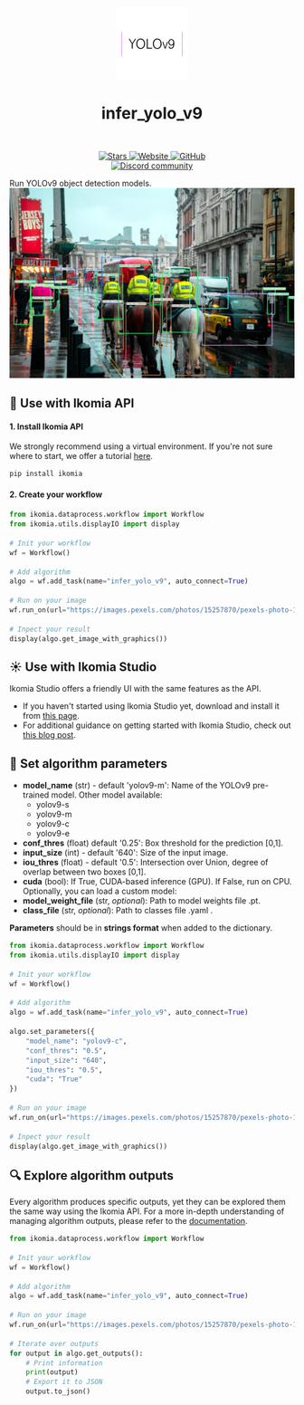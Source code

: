 <div align="center">
  <img src="images/icon.png" alt="Algorithm icon">
  <h1 align="center">infer_yolo_v9</h1>
</div>
<br />
<p align="center">
    <a href="https://github.com/Ikomia-hub/infer_yolo_v9">
        <img alt="Stars" src="https://img.shields.io/github/stars/Ikomia-hub/infer_yolo_v9">
    </a>
    <a href="https://app.ikomia.ai/hub/">
        <img alt="Website" src="https://img.shields.io/website/http/app.ikomia.ai/en.svg?down_color=red&down_message=offline&up_message=online">
    </a>
    <a href="https://github.com/Ikomia-hub/infer_yolo_v9/blob/main/LICENSE.md">
        <img alt="GitHub" src="https://img.shields.io/github/license/Ikomia-hub/infer_yolo_v9.svg?color=blue">
    </a>    
    <br>
    <a href="https://discord.com/invite/82Tnw9UGGc">
        <img alt="Discord community" src="https://img.shields.io/badge/Discord-white?style=social&logo=discord">
    </a> 
</p>

Run YOLOv9 object detection models.
![London street object detection](https://raw.githubusercontent.com/Ikomia-hub/infer_yolo_v9/main/images/output.jpg)

## :rocket: Use with Ikomia API

#### 1. Install Ikomia API

We strongly recommend using a virtual environment. If you're not sure where to start, we offer a tutorial [here](https://www.ikomia.ai/blog/a-step-by-step-guide-to-creating-virtual-environments-in-python).

```sh
pip install ikomia
```

#### 2. Create your workflow

```python
from ikomia.dataprocess.workflow import Workflow
from ikomia.utils.displayIO import display

# Init your workflow
wf = Workflow()

# Add algorithm
algo = wf.add_task(name="infer_yolo_v9", auto_connect=True)

# Run on your image  
wf.run_on(url="https://images.pexels.com/photos/15257870/pexels-photo-15257870.jpeg?cs=srgb&dl=pexels-vision-plug-15257870.jpg&fm=jpg&w=1280&h=853")

# Inpect your result
display(algo.get_image_with_graphics())
```

## :sunny: Use with Ikomia Studio
Ikomia Studio offers a friendly UI with the same features as the API.
- If you haven't started using Ikomia Studio yet, download and install it from [this page](https://www.ikomia.ai/studio).
- For additional guidance on getting started with Ikomia Studio, check out [this blog post](https://www.ikomia.ai/blog/how-to-get-started-with-ikomia-studio).

## :pencil: Set algorithm parameters
- **model_name** (str) - default 'yolov9-m': Name of the YOLOv9 pre-trained model. Other model available:
    - yolov9-s
    - yolov9-m
    - yolov9-c
    - yolov9-e
- **conf_thres** (float) default '0.25': Box threshold for the prediction [0,1].
- **input_size** (int) - default '640': Size of the input image.
- **iou_thres** (float) - default '0.5': Intersection over Union, degree of overlap between two boxes [0,1].
- **cuda** (bool): If True, CUDA-based inference (GPU). If False, run on CPU.
Optionally, you can load a custom model: 
- **model_weight_file** (str, *optional*): Path to model weights file .pt. 
- **class_file** (str, *optional*): Path to classes file .yaml . 

**Parameters** should be in **strings format**  when added to the dictionary.

```python
from ikomia.dataprocess.workflow import Workflow
from ikomia.utils.displayIO import display

# Init your workflow
wf = Workflow()

# Add algorithm
algo = wf.add_task(name="infer_yolo_v9", auto_connect=True)

algo.set_parameters({
    "model_name": "yolov9-c",
    "conf_thres": "0.5",
    "input_size": "640",
    "iou_thres": "0.5",
    "cuda": "True"
})

# Run on your image  
wf.run_on(url="https://images.pexels.com/photos/15257870/pexels-photo-15257870.jpeg?cs=srgb&dl=pexels-vision-plug-15257870.jpg&fm=jpg&w=1280&h=853")

# Inpect your result
display(algo.get_image_with_graphics())
```

## :mag: Explore algorithm outputs

Every algorithm produces specific outputs, yet they can be explored them the same way using the Ikomia API. For a more in-depth understanding of managing algorithm outputs, please refer to the [documentation](https://ikomia-dev.github.io/python-api-documentation/advanced_guide/IO_management.html).

```python
from ikomia.dataprocess.workflow import Workflow

# Init your workflow
wf = Workflow()

# Add algorithm
algo = wf.add_task(name="infer_yolo_v9", auto_connect=True)

# Run on your image  
wf.run_on(url="https://images.pexels.com/photos/15257870/pexels-photo-15257870.jpeg?cs=srgb&dl=pexels-vision-plug-15257870.jpg&fm=jpg&w=1280&h=853")

# Iterate over outputs
for output in algo.get_outputs():
    # Print information
    print(output)
    # Export it to JSON
    output.to_json()
```
